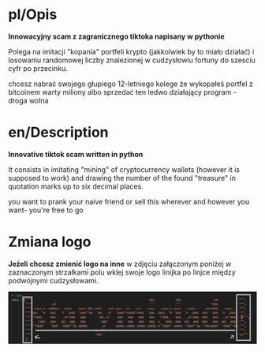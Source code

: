 # pl/Opis
**Innowacyjny scam z zagranicznego tiktoka napisany w pythonie**

Polega na imitacji "kopania" portfeli krypto (jakkolwiek by to miało działać) i losowaniu randomowej liczby znalezionej w cudzysłowiu fortuny do szesciu cyfr po przecinku.

chcesz nabrać swojego głupiego 12-letniego kolege że wykopałeś portfel z bitcoinem warty miliony albo sprzedać ten ledwo działający program - droga wolna


# en/Description
**Innovative tiktok scam written in python**

It consists in imitating "mining" of cryptocurrency wallets (however it is supposed to work) and drawing the number of the found "treasure" in quotation marks up to six decimal places.

you want to prank your naive friend or sell this wherever and however you want- you're free to go



# Zmiana logo

**Jeżeli chcesz zmienić logo na inne**
w zdjęciu załączonym poniżej w zaznaczonym strzałkami polu wklej swoje logo linijka po linjce między podwójnymi cudzysłowami.

![zmianalogo](images/logo.png)
